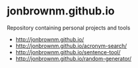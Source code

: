 # jonbrownm.github.io
Repository containing personal projects and tools

* http://jonbrownm.github.io/
* http://jonbrownm.github.io/acronym-search/
* http://jonbrownm.github.io/sentence-tool/
* http://jonbrownm.github.io/random-generator/
